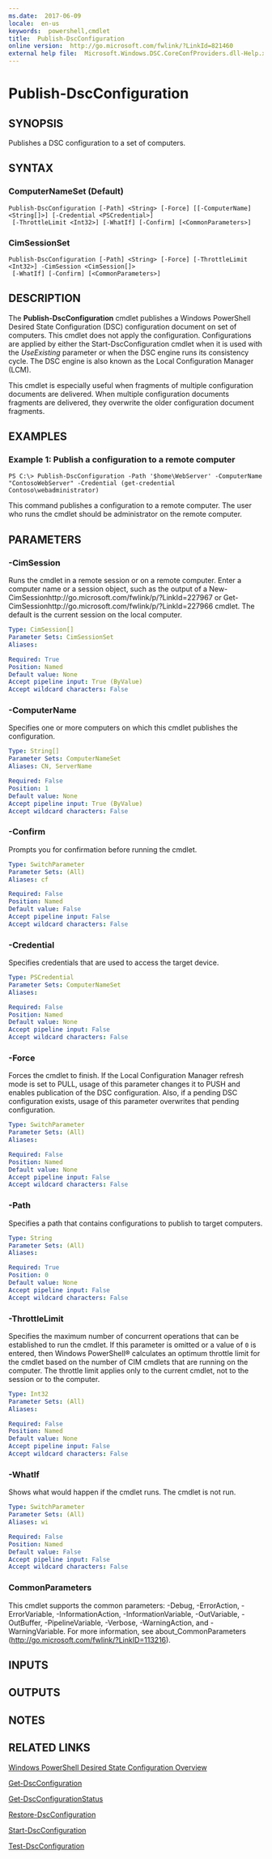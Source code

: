 ```yaml
---
ms.date:  2017-06-09
locale:  en-us
keywords:  powershell,cmdlet
title:  Publish-DscConfiguration
online version:  http://go.microsoft.com/fwlink/?LinkId=821460
external help file:  Microsoft.Windows.DSC.CoreConfProviders.dll-Help.xml
---
```


# Publish-DscConfiguration

## SYNOPSIS
Publishes a DSC configuration to a set of computers.

## SYNTAX

### ComputerNameSet (Default)
```
Publish-DscConfiguration [-Path] <String> [-Force] [[-ComputerName] <String[]>] [-Credential <PSCredential>]
 [-ThrottleLimit <Int32>] [-WhatIf] [-Confirm] [<CommonParameters>]
```

### CimSessionSet
```
Publish-DscConfiguration [-Path] <String> [-Force] [-ThrottleLimit <Int32>] -CimSession <CimSession[]>
 [-WhatIf] [-Confirm] [<CommonParameters>]
```

## DESCRIPTION
The **Publish-DscConfiguration** cmdlet publishes a Windows PowerShell Desired State Configuration (DSC) configuration document on set of computers.
This cmdlet does not apply the configuration.
Configurations are applied by either the Start-DscConfiguration cmdlet when it is used with the *UseExisting* parameter or when the DSC engine runs its consistency cycle.
The DSC engine is also known as the Local Configuration Manager (LCM).

This cmdlet is especially useful when fragments of multiple configuration documents are delivered.
When multiple configuration documents fragments are delivered, they overwrite the older configuration document fragments.

## EXAMPLES

### Example 1: Publish a configuration to a remote computer
```
PS C:\> Publish-DscConfiguration -Path '$home\WebServer' -ComputerName "ContosoWebServer" -Credential (get-credential Contoso\webadministrator)
```

This command publishes a configuration to a remote computer.
The user who runs the cmdlet should be administrator on the remote computer.

## PARAMETERS

### -CimSession
Runs the cmdlet in a remote session or on a remote computer.
Enter a computer name or a session object, such as the output of a New-CimSessionhttp://go.microsoft.com/fwlink/p/?LinkId=227967 or Get-CimSessionhttp://go.microsoft.com/fwlink/p/?LinkId=227966 cmdlet.
The default is the current session on the local computer.

```yaml
Type: CimSession[]
Parameter Sets: CimSessionSet
Aliases: 

Required: True
Position: Named
Default value: None
Accept pipeline input: True (ByValue)
Accept wildcard characters: False
```

### -ComputerName
Specifies one or more computers on which this cmdlet publishes the configuration.

```yaml
Type: String[]
Parameter Sets: ComputerNameSet
Aliases: CN, ServerName

Required: False
Position: 1
Default value: None
Accept pipeline input: True (ByValue)
Accept wildcard characters: False
```

### -Confirm
Prompts you for confirmation before running the cmdlet.

```yaml
Type: SwitchParameter
Parameter Sets: (All)
Aliases: cf

Required: False
Position: Named
Default value: False
Accept pipeline input: False
Accept wildcard characters: False
```

### -Credential
Specifies credentials that are used to access the target device.

```yaml
Type: PSCredential
Parameter Sets: ComputerNameSet
Aliases: 

Required: False
Position: Named
Default value: None
Accept pipeline input: False
Accept wildcard characters: False
```

### -Force
Forces the cmdlet to finish.
If the Local Configuration Manager refresh mode is set to PULL, usage of this parameter changes it to PUSH and enables publication of the DSC configuration.
Also, if a pending DSC configuration exists, usage of this parameter overwrites that pending configuration.

```yaml
Type: SwitchParameter
Parameter Sets: (All)
Aliases: 

Required: False
Position: Named
Default value: None
Accept pipeline input: False
Accept wildcard characters: False
```

### -Path
Specifies a path that contains configurations to publish to target computers.

```yaml
Type: String
Parameter Sets: (All)
Aliases: 

Required: True
Position: 0
Default value: None
Accept pipeline input: False
Accept wildcard characters: False
```

### -ThrottleLimit
Specifies the maximum number of concurrent operations that can be established to run the cmdlet.
If this parameter is omitted or a value of `0` is entered, then Windows PowerShell® calculates an optimum throttle limit for the cmdlet based on the number of CIM cmdlets that are running on the computer.
The throttle limit applies only to the current cmdlet, not to the session or to the computer.

```yaml
Type: Int32
Parameter Sets: (All)
Aliases: 

Required: False
Position: Named
Default value: None
Accept pipeline input: False
Accept wildcard characters: False
```

### -WhatIf
Shows what would happen if the cmdlet runs.
The cmdlet is not run.

```yaml
Type: SwitchParameter
Parameter Sets: (All)
Aliases: wi

Required: False
Position: Named
Default value: False
Accept pipeline input: False
Accept wildcard characters: False
```

### CommonParameters
This cmdlet supports the common parameters: -Debug, -ErrorAction, -ErrorVariable, -InformationAction, -InformationVariable, -OutVariable, -OutBuffer, -PipelineVariable, -Verbose, -WarningAction, and -WarningVariable. For more information, see about_CommonParameters (http://go.microsoft.com/fwlink/?LinkID=113216).

## INPUTS

## OUTPUTS

## NOTES

## RELATED LINKS

[Windows PowerShell Desired State Configuration Overview](http://go.microsoft.com/fwlink/?LinkID=311940)

[Get-DscConfiguration](Get-DscConfiguration.md)

[Get-DscConfigurationStatus](Get-DscConfigurationStatus.md)

[Restore-DscConfiguration](Restore-DscConfiguration.md)

[Start-DscConfiguration](Start-DscConfiguration.md)

[Test-DscConfiguration](Test-DscConfiguration.md)

